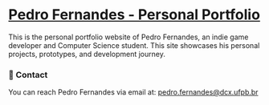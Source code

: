 # [Pedro Fernandes - Personal Portfolio](pedrofernandes-fa.github.io)
This is the personal portfolio website of Pedro Fernandes, an indie game developer and Computer Science student.
This site showcases his personal projects, prototypes, and development journey.

### 📧 Contact
You can reach Pedro Fernandes via email at: pedro.fernandes@dcx.ufpb.br
